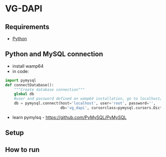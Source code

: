 # VG-DAPI

## Requirements
- [Python](https://www.python.org/downloads/)

## Python and MySQL connection
- install wamp64
- in code:
```python
import pymysql
def connectDatabase():
    """Create database connection"""
    global db
    #user and password defined on wamp64 installation, go to localhost/phpmyadmin
    db = pymysql.connect(host='localhost', user='root', password='',    
                         db='vg_dapi', cursorclass=pymysql.cursors.DictCursor)
```
- learn pymylsq - https://github.com/PyMySQL/PyMySQL
## Setup

## How to run

